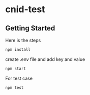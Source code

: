 # cnid-test


## Getting Started

Here is the steps
```bash
npm install
```
create .env file and add key and value
```bash
npm start
```
For test case
```bash
npm test
```

